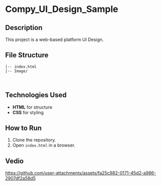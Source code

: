 # Compy_UI_Design_Sample

## Description
This project is a web-based platform UI Design.


## File Structure
```
|-- index.html
|-- Image/
    
        
```

## Technologies Used
- **HTML** for structure
- **CSS** for styling


## How to Run
1. Clone the repository.
2. Open `index.html` in a browser.


## Vedio



https://github.com/user-attachments/assets/fa25c982-0171-45d2-a986-2907df2a58d5


